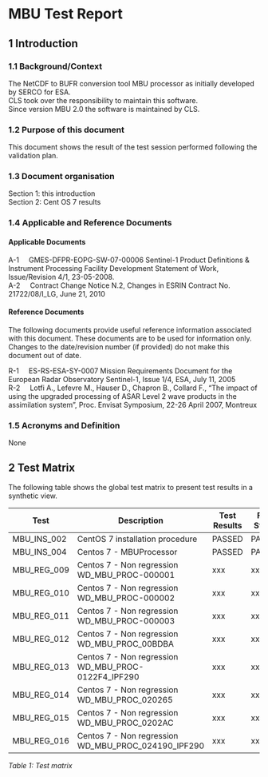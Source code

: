 # MBU Test Report

## 1 Introduction

### 1.1 Background/Context

The NetCDF to BUFR conversion tool MBU processor as initially developed by SERCO for ESA.  
CLS took over the responsibility to maintain this software.  
Since version MBU 2.0 the software is maintained by CLS.

### 1.2 Purpose of this document

This document shows the result of the test session performed following the validation plan.

### 1.3 Document organisation

Section 1: this introduction  
Section 2: Cent OS 7 results

### 1.4 Applicable and Reference Documents

#### Applicable Documents

A-1 &nbsp;&nbsp;&nbsp; GMES-DFPR-EOPG-SW-07-00006	Sentinel-1 Product Definitions & Instrument Processing Facility Development Statement of Work, Issue/Revision 4/1, 23-05-2008.  
A-2	&nbsp;&nbsp;&nbsp; Contract Change Notice N.2, Changes in ESRIN Contract No. 21722/08/I_LG, June 21, 2010  

#### Reference Documents

The following documents provide useful reference information associated with this document.  These documents are to be used for information only.  Changes to the date/revision number (if provided) do not make this document out of date.

R-1 &nbsp;&nbsp;&nbsp;	ES-RS-ESA-SY-0007	Mission Requirements Document for the European Radar Observatory Sentinel-1, Issue 1/4, ESA, July 11, 2005  
R-2	&nbsp;&nbsp;&nbsp; Lotfi A., Lefevre M., Hauser D., Chapron B., Collard F., “The impact of using the upgraded processing of ASAR Level 2 wave products in the assimilation system”, Proc. Envisat Symposium, 22-26 April 2007, Montreux  

### 1.5 Acronyms and Definition

None

## 2 Test Matrix

The following table shows the global test matrix to present test results in a synthetic view.

| Test        | Description                                          | Test Results | Final Status |  
|-------------|------------------------------------------------------|--------------|--------------|  
| MBU_INS_002 | CentOS 7 installation procedure                      | PASSED       | PASSED       |  
| MBU_INS_004 | Centos 7 - MBUProcessor                              | PASSED       | PASSED       |  
| MBU_REG_009 | Centos 7  - Non regression WD_MBU_PROC-000001        | xxx          | xxx          |
| MBU_REG_010 | Centos 7  - Non regression WD_MBU_PROC-000002        | xxx          | xxx          |
| MBU_REG_011 | Centos 7  - Non regression WD_MBU_PROC-000003        | xxx          | xxx          |
| MBU_REG_012 | Centos 7  - Non regression WD_MBU_PROC_00BDBA        | xxx          | xxx          |
| MBU_REG_013 | Centos 7  - Non regression WD_MBU_PROC-0122F4_IPF290 | xxx          | xxx          |
| MBU_REG_014 | Centos 7  - Non regression WD_MBU_PROC_020265        | xxx          | xxx          |
| MBU_REG_015 | Centos 7  - Non regression WD_MBU_PROC_0202AC        | xxx          | xxx          |
| MBU_REG_016 | Centos 7  - Non regression WD_MBU_PROC_024190_IPF290 | xxx          | xxx          |

*Table 1: Test matrix*
